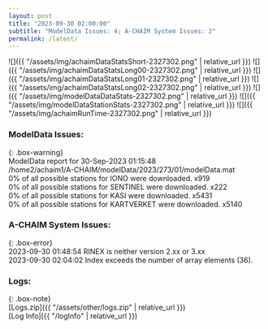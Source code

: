 ```yaml
---
layout: post
title: "2023-09-30 02:00:00"
subtitle: "ModelData Issues: 4; A-CHAIM System Issues: 2"
permalink: /latest/
---
```


![]({{ "/assets/img/achaimDataStatsShort-2327302.png" | relative_url }})
![]({{ "/assets/img/achaimDataStatsLong00-2327302.png" | relative_url }})
![]({{ "/assets/img/achaimDataStatsLong01-2327302.png" | relative_url }})
![]({{ "/assets/img/achaimDataStatsLong02-2327302.png" | relative_url }})
![]({{ "/assets/img/modelDataDataStats-2327302.png" | relative_url }})
![]({{ "/assets/img/modelDataStationStats-2327302.png" | relative_url }})
![]({{ "/assets/img/achaimRunTime-2327302.png" | relative_url }})


### ModelData Issues:  
  
{: .box-warning}  
 ModelData report for 30-Sep-2023 01:15:48   
 /home2/achaim1/A-CHAIM/modelData/2023/273/01/modelData.mat   
 0% of all possible stations for IONO were downloaded. x919   
 0% of all possible stations for SENTINEL were downloaded. x222   
 0% of all possible stations for KASI were downloaded. x5431   
 0% of all possible stations for KARTVERKET were downloaded. x5140   
  
### A-CHAIM System Issues:  
  
{: .box-error}  
2023-09-30 01:48:54 RINEX is neither version 2.xx or 3.xx  
2023-09-30 02:04:02 Index exceeds the number of array elements (36).  

### Logs:  
  
{: .box-note}  
[Logs.zip]({{ "/assets/other/logs.zip" | relative_url }})  
[Log Info]({{ "/logInfo" | relative_url }})  
